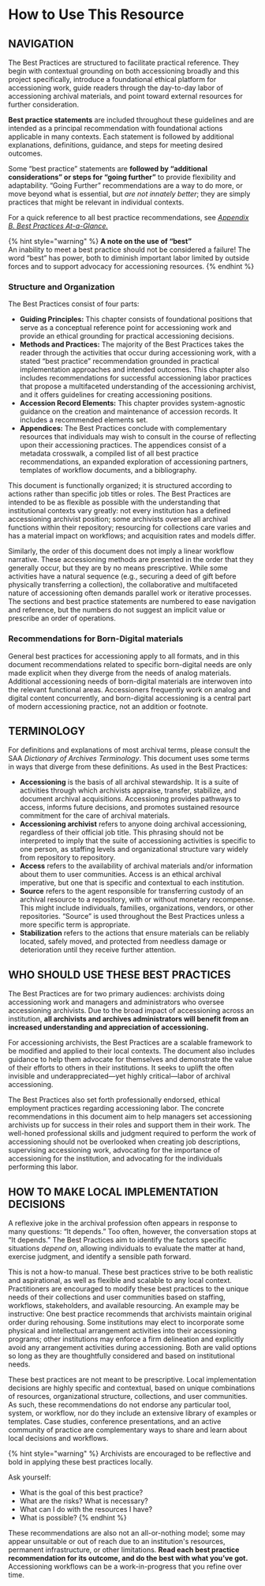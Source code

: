 # How to Use This Resource

## NAVIGATION

The Best Practices are structured to facilitate practical reference. They begin with contextual grounding on both accessioning broadly and this project specifically, introduce a foundational ethical platform for accessioning work, guide readers through the day-to-day labor of accessioning archival materials, and point toward external resources for further consideration.

**Best practice statements** are included throughout these guidelines and are intended as a principal recommendation with foundational actions applicable in many contexts. Each statement is followed by additional explanations, definitions, guidance, and steps for meeting desired outcomes.

Some “best practice” statements are **followed by “additional considerations” or steps for “going further”** to provide flexibility and adaptability. “Going Further” recommendations are a way to do more, or move beyond what is essential, but _are not innately better_; they are simply practices that might be relevant in individual contexts.

For a quick reference to all best practice recommendations, see [_Appendix B. Best Practices At-a-Glance._](../appendices/appendix-b.-best-practices-at-a-glance.md)

{% hint style="warning" %}
**A note on the use of “best”**\
An inability to meet a best practice should not be considered a failure! The word “best” has power, both to diminish important labor limited by outside forces and to support advocacy for accessioning resources.
{% endhint %}

### **Structure and Organization**

The Best Practices consist of four parts:

* **Guiding Principles:** This chapter consists of foundational positions that serve as a conceptual reference point for accessioning work and provide an ethical grounding for practical accessioning decisions.
* **Methods and Practices:** The majority of the Best Practices takes the reader through the activities that occur during accessioning work, with a stated “best practice” recommendation grounded in practical implementation approaches and intended outcomes. This chapter also includes recommendations for successful accessioning labor practices that propose a multifaceted understanding of the accessioning archivist, and it offers guidelines for creating accessioning positions.
* **Accession Record Elements:** This chapter provides system-agnostic guidance on the creation and maintenance of accession records. It includes a recommended elements set.
* **Appendices:** The Best Practices conclude with complementary resources that individuals may wish to consult in the course of reflecting upon their accessioning practices. The appendices consist of a metadata crosswalk, a compiled list of all best practice recommendations, an expanded exploration of accessioning partners, templates of workflow documents, and a bibliography.

This document is functionally organized; it is structured according to actions rather than specific job titles or roles. The Best Practices are intended to be as flexible as possible with the understanding that institutional contexts vary greatly: not every institution has a defined accessioning archivist position; some archivists oversee all archival functions within their repository; resourcing for collections care varies and has a material impact on workflows; and acquisition rates and models differ.

Similarly, the order of this document does not imply a linear workflow narrative. These accessioning methods are presented in the order that they generally occur, but they are by no means prescriptive. While some activities have a natural sequence (e.g., securing a deed of gift before physically transferring a collection), the collaborative and multifaceted nature of accessioning often demands parallel work or iterative processes. The sections and best practice statements are numbered to ease navigation and reference, but the numbers do not suggest an implicit value or prescribe an order of operations.&#x20;

### **Recommendations for Born-Digital materials**

General best practices for accessioning apply to all formats, and in this document recommendations related to specific born-digital needs are only made explicit when they diverge from the needs of analog materials. Additional accessioning needs of born-digital materials are interwoven into the relevant functional areas. Accessioners frequently work on analog and digital content concurrently, and born-digital accessioning is a central part of modern accessioning practice, not an addition or footnote.

## TERMINOLOGY <a href="#on8tkhhgmlgz" id="on8tkhhgmlgz"></a>

For definitions and explanations of most archival terms, please consult the SAA _Dictionary of Archives Terminology_. This document uses some terms in ways that diverge from these definitions. As used in the Best Practices:

* **Accessioning** is the basis of all archival stewardship. It is a suite of activities through which archivists appraise, transfer, stabilize, and document archival acquisitions. Accessioning provides pathways to access, informs future decisions, and promotes sustained resource commitment for the care of archival materials.
* **Accessioning archivist** refers to anyone doing archival accessioning, regardless of their official job title. This phrasing should not be interpreted to imply that the suite of accessioning activities is specific to one person, as staffing levels and organizational structure vary widely from repository to repository.
* **Access** refers to the availability of archival materials and/or information about them to user communities. Access is an ethical archival imperative, but one that is specific and contextual to each institution.
* **Source** refers to the agent responsible for transferring custody of an archival resource to a repository, with or without monetary recompense. This might include individuals, families, organizations, vendors, or other repositories. “Source” is used throughout the Best Practices unless a more specific term is appropriate.
* **Stabilization** refers to the actions that ensure materials can be reliably located, safely moved, and protected from needless damage or deterioration until they receive further attention.

## WHO SHOULD USE THESE BEST PRACTICES <a href="#pnclt4c29ucz" id="pnclt4c29ucz"></a>

The Best Practices are for two primary audiences: archivists doing accessioning work and managers and administrators who oversee accessioning archivists. Due to the broad impact of accessioning across an institution, **all archivists and archives administrators will benefit from an increased understanding and appreciation of accessioning.**

For accessioning archivists, the Best Practices are a scalable framework to be modified and applied to their local contexts. The document also includes guidance to help them advocate for themselves and demonstrate the value of their efforts to others in their institutions. It seeks to uplift the often invisible and underappreciated—yet highly critical—labor of archival accessioning.

The Best Practices also set forth professionally endorsed, ethical employment practices regarding accessioning labor. The concrete recommendations in this document aim to help managers set accessioning archivists up for success in their roles and support them in their work. The well-honed professional skills and judgment required to perform the work of accessioning should not be overlooked when creating job descriptions, supervising accessioning work, advocating for the importance of accessioning for the institution, and advocating for the individuals performing this labor.

## HOW TO MAKE LOCAL IMPLEMENTATION DECISIONS <a href="#kuj85g1budtj" id="kuj85g1budtj"></a>

A reflexive joke in the archival profession often appears in response to many questions: “It depends.” Too often, however, the conversation stops at “It depends.” The Best Practices aim to identify the factors specific situations _depend on_, allowing individuals to evaluate the matter at hand, exercise judgment, and identify a sensible path forward.

This is not a how-to manual. These best practices strive to be both realistic and aspirational, as well as flexible and scalable to any local context. Practitioners are encouraged to modify these best practices to the unique needs of their collections and user communities based on staffing, workflows, stakeholders, and available resourcing. An example may be instructive: One best practice recommends that archivists maintain original order during rehousing. Some institutions may elect to incorporate some physical and intellectual arrangement activities into their accessioning programs; other institutions may enforce a firm delineation and explicitly avoid any arrangement activities during accessioning. Both are valid options so long as they are thoughtfully considered and based on institutional needs.

These best practices are not meant to be prescriptive. Local implementation decisions are highly specific and contextual, based on unique combinations of resources, organizational structure, collections, and user communities. As such, these recommendations do not endorse any particular tool, system, or workflow, nor do they include an extensive library of examples or templates. Case studies, conference presentations, and an active community of practice are complementary ways to share and learn about local decisions and workflows.

{% hint style="warning" %}
Archivists are encouraged to be reflective and bold in applying these best practices locally.

Ask yourself:

* What is the goal of this best practice?
* What are the risks? What is necessary?
* What can I do with the resources I have?
* What is possible?
{% endhint %}

These recommendations are also not an all-or-nothing model; some may appear unsuitable or out of reach due to an institution's resources, permanent infrastructure, or other limitations. **Read each best practice recommendation for its outcome, and do the best with what you’ve got.** Accessioning workflows can be a work-in-progress that you refine over time.
